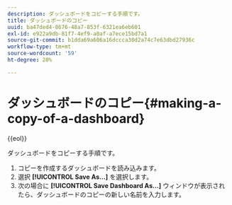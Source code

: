 ```yaml
---
description: ダッシュボードをコピーする手順です。
title: ダッシュボードのコピー
uuid: ba47ded4-8676-48a7-853f-6321ea6eb601
exl-id: e922a9db-81f7-4ef9-a0af-a7ece15bd7a1
source-git-commit: b1dda69a606a16dccca30d2a74c7e63dbd27936c
workflow-type: tm+mt
source-wordcount: '59'
ht-degree: 20%

---
```


# ダッシュボードのコピー{#making-a-copy-of-a-dashboard}

{{eol}}

ダッシュボードをコピーする手順です。

1. コピーを作成するダッシュボードを読み込みます。
1. 選択 **[!UICONTROL Save As…]** を選択します。
1. 次の場合に **[!UICONTROL Save Dashboard As…]** ウィンドウが表示されたら、ダッシュボードのコピーの新しい名前を入力します。
